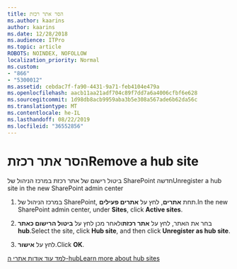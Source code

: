 ```yaml
---
title: הסר אתר רכזת
ms.author: kaarins
author: kaarins
ms.date: 12/28/2018
ms.audience: ITPro
ms.topic: article
ROBOTS: NOINDEX, NOFOLLOW
localization_priority: Normal
ms.custom:
- "866"
- "5300012"
ms.assetid: cebdac7f-fa90-4431-9a71-feb4104e479a
ms.openlocfilehash: aacb11aa21adf704c89f7dd7a6a4006cfbf6e628
ms.sourcegitcommit: 1d98db8acb9959aba3b5e308a567ade6b62da56c
ms.translationtype: MT
ms.contentlocale: he-IL
ms.lasthandoff: 08/22/2019
ms.locfileid: "36552856"
---
```

# <a name="remove-a-hub-site"></a><span data-ttu-id="7e4ef-102">הסר אתר רכזת</span><span class="sxs-lookup"><span data-stu-id="7e4ef-102">Remove a hub site</span></span>

<span data-ttu-id="7e4ef-103">ביטול רישום של אתר רכזת במרכז הניהול של SharePoint חדשה</span><span class="sxs-lookup"><span data-stu-id="7e4ef-103">Unregister a hub site in the new SharePoint admin center</span></span>
  
1. <span data-ttu-id="7e4ef-104">במרכז הניהול של SharePoint, תחת **אתרים**, לחץ על **אתרים פעילים**.</span><span class="sxs-lookup"><span data-stu-id="7e4ef-104">In the new SharePoint admin center, under **Sites**, click **Active sites**.</span></span>

2. <span data-ttu-id="7e4ef-105">בחר את האתר, לחץ על **אתר רכזת**ולאחר מכן לחץ על **ביטול הרישום כאתר hub**.</span><span class="sxs-lookup"><span data-stu-id="7e4ef-105">Select the site, click **Hub site**, and then click **Unregister as hub site**.</span></span>

3. <span data-ttu-id="7e4ef-106">לחץ על **אישור**.</span><span class="sxs-lookup"><span data-stu-id="7e4ef-106">Click **OK**.</span></span>

[<span data-ttu-id="7e4ef-107">למד עוד אודות אתרי ה-hub</span><span class="sxs-lookup"><span data-stu-id="7e4ef-107">Learn more about hub sites</span></span>](https://support.office.com/article/what-is-a-sharepoint-hub-site-fe26ae84-14b7-45b6-a6d1-948b3966427f?ui=en-US&amp;rs=en-US&amp;ad=US)
  